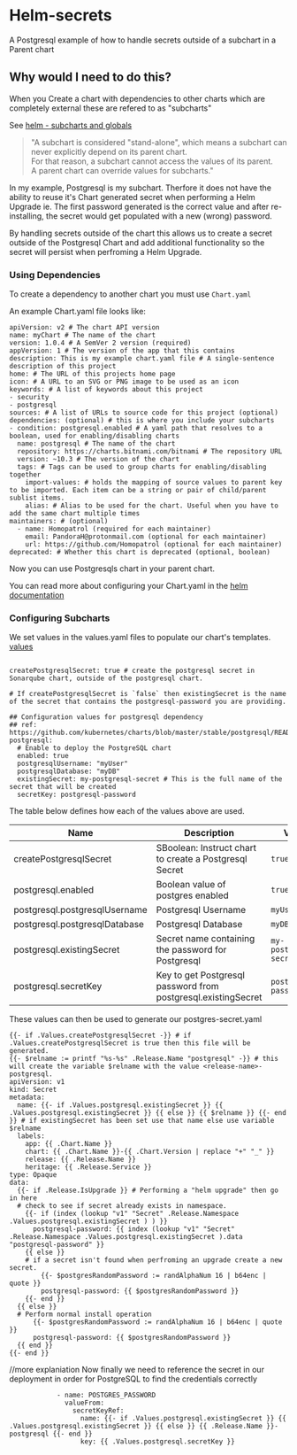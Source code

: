 # Helm-secrets
A Postgresql example of how to handle secrets outside of a subchart in a Parent chart

<!-- and example deployment repo that uses this can be found here -->

## Why would I need to do this?
When you Create a chart with dependencies to other charts which are completely external these are refered to as "subcharts"

See [helm - subcharts and globals](https://helm.sh/docs/chart_template_guide/subcharts_and_globals/)

>"A subchart is considered "stand-alone", which means a subchart can never explicitly depend on its parent chart.     
> For that reason, a subchart cannot access the values of its parent.   
> A parent chart can override values for subcharts."

In my example, Postgresql is my subchart. Therfore it does not have the ability to reuse it's Chart generated secret when performing a Helm Upgrade
ie. The first password generated is the correct value and after re-installing, the secret would get populated with a new (wrong) password.

<!-- Additionally, by adding options to re-create the secrets, it's easier to handle the lifecycle of the secrets: ie. the same secret when performing an upgrade so it will still hold the correct value. -->


   <!-- the "existingSecret" parameter assumes that we are creating the secret outside Helm. -->

By handling secrets outside of the chart this allows us to create a secret outside of the Postgresql Chart and add additional functionality so the secret will persist when perfroming a Helm Upgrade.

### Using Dependencies
To create a dependency to another chart you must use `Chart.yaml`

An example Chart.yaml file looks like:
```
apiVersion: v2 # The chart API version 
name: myChart # The name of the chart
version: 1.0.4 # A SemVer 2 version (required)
appVersion: 1 # The version of the app that this contains
description: This is my example chart.yaml file # A single-sentence description of this project
home: # The URL of this projects home page
icon: # A URL to an SVG or PNG image to be used as an icon 
keywords: # A list of keywords about this project
- security
- postgresql
sources: # A list of URLs to source code for this project (optional)
dependencies: (optional) # this is where you include your subcharts
- condition: postgresql.enabled # A yaml path that resolves to a boolean, used for enabling/disabling charts 
  name: postgresql # The name of the chart
  repository: https://charts.bitnami.com/bitnami # The repository URL
  version: ~10.3 # The version of the chart 
  tags: # Tags can be used to group charts for enabling/disabling together
    import-values: # holds the mapping of source values to parent key to be imported. Each item can be a string or pair of child/parent sublist items.
    alias: # Alias to be used for the chart. Useful when you have to add the same chart multiple times
maintainers: # (optional)
  - name: Homopatrol (required for each maintainer)
    email: PandoraH@protonmail.com (optional for each maintainer)
    url: https://github.com/Homopatrol (optional for each maintainer)
deprecated: # Whether this chart is deprecated (optional, boolean)
```
Now you can use Postgresqls chart in your parent chart.

You can read more about configuring your Chart.yaml in the [helm documentation](https://helm.sh/docs/topics/charts/)

### Configuring Subcharts 
<!-- With Helm, configuration settings are kept separate from the manifest formats. You can edit the configuration values without changing the rest of the manifest. -->
We set values in the values.yaml files to populate our chart's templates.
[values](./values.yaml)
```

createPostgresqlSecret: true # create the postgresql secret in Sonarqube chart, outside of the postgresql chart. 

# If createPostgresqlSecret is `false` then existingSecret is the name of the secret that contains the postgresql-password you are providing.

## Configuration values for postgresql dependency
## ref: https://github.com/kubernetes/charts/blob/master/stable/postgresql/README.md
postgresql:
  # Enable to deploy the PostgreSQL chart
  enabled: true
  postgresqlUsername: "myUser"
  postgresqlDatabase: "myDB"
  existingSecret: my-postgresql-secret # This is the full name of the secret that will be created 
  secretKey: postgresql-password
```
The table below defines how each of the values above are used.

| Name | Description | Value |
|------------- |-------------|-------------|
| createPostgresqlSecret | SBoolean: Instruct chart to create a Postgresql Secret | `true` |
| postgresql.enabled | Boolean value of postgres enabled  | `true` |
| postgresql.postgresqlUsername | Postgresql Username | `myUser` |
| postgresql.postgresqlDatabase | Postgresql Database | `myDB` |
| postgresql.existingSecret | Secret name containing the password for Postgresql  | `my-postgresql-secret` |
| postgresql.secretKey | Key to get Postgresql password from postgresql.existingSecret | `postgresql-password` |

These values can then be used to generate our postgres-secret.yaml
```
{{- if .Values.createPostgresqlSecret -}} # if .Values.createPostgresqlSecret is true then this file will be generated.
{{- $relname := printf "%s-%s" .Release.Name "postgresql" -}} # this will create the variable $relname with the value <release-name>-postgresql.
apiVersion: v1
kind: Secret
metadata:
  name: {{- if .Values.postgresql.existingSecret }} {{ .Values.postgresql.existingSecret }} {{ else }} {{ $relname }} {{- end }} # if existingSecret has been set use that name else use variable $relname
  labels:
    app: {{ .Chart.Name }}
    chart: {{ .Chart.Name }}-{{ .Chart.Version | replace "+" "_" }}
    release: {{ .Release.Name }}
    heritage: {{ .Release.Service }}
type: Opaque
data:
  {{- if .Release.IsUpgrade }} # Performing a "helm upgrade" then go in here 
  # check to see if secret already exists in namespace.
    {{- if (index (lookup "v1" "Secret" .Release.Namespace .Values.postgresql.existingSecret ) ) }}
      postgresql-password: {{ index (lookup "v1" "Secret" .Release.Namespace .Values.postgresql.existingSecret ).data "postgresql-password" }}
    {{ else }}
    # if a secret isn't found when perfroming an upgrade create a new secret.
        {{- $postgresRandomPassword := randAlphaNum 16 | b64enc | quote }}
        postgresql-password: {{ $postgresRandomPassword }}
    {{- end }}
  {{ else }}
  # Perform normal install operation
      {{- $postgresRandomPassword := randAlphaNum 16 | b64enc | quote }}
      postgresql-password: {{ $postgresRandomPassword }}
  {{ end }}
{{- end }}
```
//more explaniation 
Now finally we need to reference the secret in our deployment in order for PostgreSQL to find the credentials correctly
```
            - name: POSTGRES_PASSWORD
              valueFrom:
                secretKeyRef:
                  name: {{- if .Values.postgresql.existingSecret }} {{ .Values.postgresql.existingSecret }} {{ else }} {{ .Release.Name }}-postgresql {{- end }}
                  key: {{ .Values.postgresql.secretKey }}
```
